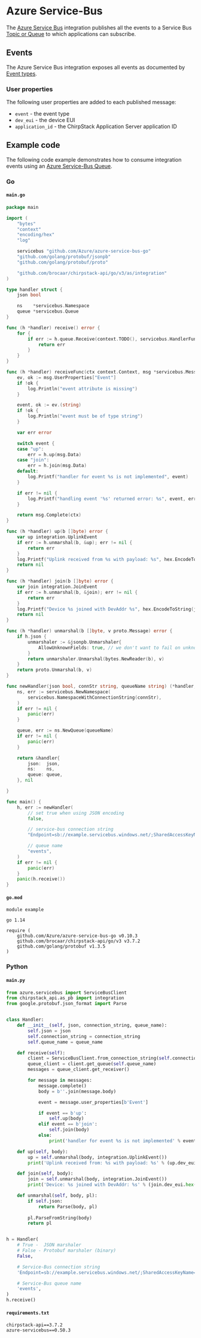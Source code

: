 # Azure Service-Bus

The [Azure Service Bus](https://azure.microsoft.com/en-us/services/service-bus/)
integration publishes all the events to a Service Bus [Topic or Queue](https://docs.microsoft.com/en-us/azure/service-bus-messaging/service-bus-messaging-overview)
to which applications can subscribe.

## Events

The Azure Service Bus integration exposes all events as documented by [Event types](events.md).

### User properties

The following user properties are added to each published message:

* `event` - the event type
* `dev_eui` - the device EUI
* `application_id` - the ChirpStack Application Server application ID

## Example code

The following code example demonstrates how to consume integration events using
an [Azure Service-Bus Queue](https://docs.microsoft.com/en-us/azure/service-bus-messaging/service-bus-queues-topics-subscriptions).

### Go

#### `main.go`

```go
package main

import (
	"bytes"
	"context"
	"encoding/hex"
	"log"

	servicebus "github.com/Azure/azure-service-bus-go"
	"github.com/golang/protobuf/jsonpb"
	"github.com/golang/protobuf/proto"

	"github.com/brocaar/chirpstack-api/go/v3/as/integration"
)

type handler struct {
	json bool

	ns    *servicebus.Namespace
	queue *servicebus.Queue
}

func (h *handler) receive() error {
	for {
		if err := h.queue.Receive(context.TODO(), servicebus.HandlerFunc(h.receiveFunc)); err != nil {
			return err
		}
	}
}

func (h *handler) receiveFunc(ctx context.Context, msg *servicebus.Message) error {
	ev, ok := msg.UserProperties["Event"]
	if !ok {
		log.Println("event attribute is missing")
	}

	event, ok := ev.(string)
	if !ok {
		log.Println("event must be of type string")
	}

	var err error

	switch event {
	case "up":
		err = h.up(msg.Data)
	case "join":
		err = h.join(msg.Data)
	default:
		log.Printf("handler for event %s is not implemented", event)
	}

	if err != nil {
		log.Printf("handling event '%s' returned error: %s", event, err)
	}

	return msg.Complete(ctx)
}

func (h *handler) up(b []byte) error {
	var up integration.UplinkEvent
	if err := h.unmarshal(b, &up); err != nil {
		return err
	}
	log.Printf("Uplink received from %s with payload: %s", hex.EncodeToString(up.DevEui), hex.EncodeToString(up.Data))
	return nil
}

func (h *handler) join(b []byte) error {
	var join integration.JoinEvent
	if err := h.unmarshal(b, &join); err != nil {
		return err
	}
	log.Printf("Device %s joined with DevAddr %s", hex.EncodeToString(join.DevEui), hex.EncodeToString(join.DevAddr))
	return nil
}

func (h *handler) unmarshal(b []byte, v proto.Message) error {
	if h.json {
		unmarshaler := &jsonpb.Unmarshaler{
			AllowUnknownFields: true, // we don't want to fail on unknown fields
		}
		return unmarshaler.Unmarshal(bytes.NewReader(b), v)
	}
	return proto.Unmarshal(b, v)
}

func newHandler(json bool, connStr string, queueName string) (*handler, error) {
	ns, err := servicebus.NewNamespace(
		servicebus.NamespaceWithConnectionString(connStr),
	)
	if err != nil {
		panic(err)
	}

	queue, err := ns.NewQueue(queueName)
	if err != nil {
		panic(err)
	}

	return &handler{
		json:  json,
		ns:    ns,
		queue: queue,
	}, nil

}

func main() {
	h, err := newHandler(
		// set true when using JSON encoding
		false,

		// service-bus connection string
		"Endpoint=sb://example.servicebus.windows.net/;SharedAccessKeyName=example-policy;SharedAccessKey=...",

		// queue name
		"events",
	)
	if err != nil {
		panic(err)
	}
	panic(h.receive())
}
```

#### `go.mod`

```text
module example

go 1.14

require (
	github.com/Azure/azure-service-bus-go v0.10.3
	github.com/brocaar/chirpstack-api/go/v3 v3.7.2
	github.com/golang/protobuf v1.3.5
)
```

### Python

#### `main.py`

```python
from azure.servicebus import ServiceBusClient
from chirpstack_api.as_pb import integration
from google.protobuf.json_format import Parse


class Handler:
    def __init__(self, json, connection_string, queue_name):
        self.json = json
        self.connection_string = connection_string
        self.queue_name = queue_name

    def receive(self):
        client = ServiceBusClient.from_connection_string(self.connection_string)
        queue_client = client.get_queue(self.queue_name)
        messages = queue_client.get_receiver()

        for message in messages:
            message.complete()
            body = b''.join(message.body)

            event = message.user_properties[b'Event']

            if event == b'up':
                self.up(body)
            elif event == b'join':
                self.join(body)
            else:
                print('handler for event %s is not implemented' % event)

    def up(self, body):
        up = self.unmarshal(body, integration.UplinkEvent())
        print('Uplink received from: %s with payload: %s' % (up.dev_eui.hex(), up.data.hex()))

    def join(self, body):
        join = self.unmarshal(body, integration.JoinEvent())
        print('Device: %s joined with DevAddr: %s' % (join.dev_eui.hex(), join.dev_addr.hex()))

    def unmarshal(self, body, pl):
        if self.json:
            return Parse(body, pl)
        
        pl.ParseFromString(body)
        return pl


h = Handler(
    # True -  JSON marshaler
    # False - Protobuf marshaler (binary)
    False,

    # Service-Bus connection string
    'Endpoint=sb://example.servicebus.windows.net/;SharedAccessKeyName=example-policy;SharedAccessKey=...',

    # Service-Bus queue name
    'events',
)
h.receive()
```

#### `requirements.txt`

```text
chirpstack-api==3.7.2
azure-servicebus==0.50.3
```
